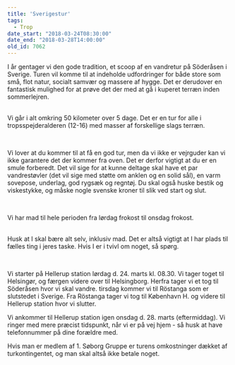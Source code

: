 ```yaml
---
title: 'Sverigestur'
tags:
  - Trop
date_start: "2018-03-24T08:30:00"
date_end: "2018-03-28T14:00:00"
old_id: 7062
---
```

I år gentager vi den gode tradition, et scoop af en vandretur på Söderåsen i Sverige. Turen vil komme til at indeholde udfordringer for både store som små, flot natur, socialt samvær og massere af hygge. Det er derudover en fantastisk mulighed for at prøve det der med at gå i kuperet terræn inden sommerlejren.

<br />Vi går i alt omkring 50 kilometer over 5 dage. Det er en tur for alle i tropsspejderalderen (12-16) med masser af forskellige slags terræn.

&nbsp;

Vi lover at du kommer til at få en god tur, men da vi ikke er vejrguder kan vi ikke garantere det der kommer fra oven. Det er derfor vigtigt at du er en smule forberedt. Det vil sige for at kunne deltage skal have et par vandrestøvler (det vil sige med støtte om anklen og en solid sål), en varm sovepose, underlag, god rygsæk og regntøj. Du skal også huske bestik og viskestykke, og måske nogle svenske kroner til slik ved start og slut.

&nbsp;

Vi har mad til hele perioden fra lørdag frokost til onsdag frokost.

<br />Husk at I skal bære alt selv, inklusiv mad. Det er altså vigtigt at I har plads til fælles ting i jeres taske. Hvis I er i tvivl om noget, så spørg.

&nbsp;

Vi starter på Hellerup station lørdag d. 24. marts kl. 08.30. Vi tager toget til Helsingør, og færgen videre over til Helsingborg. Herfra tager vi et tog til Söderåsen hvor vi skal vandre. tirsdag kommer vi til Röstanga som er slutstedet i Sverige. Fra Röstanga tager vi tog til København H. og videre til Hellerup station hvor vi slutter.

Vi ankommer til Hellerup station igen onsdag d. 28. marts (eftermiddag). Vi ringer med mere præcist tidspunkt, når vi er på vej hjem - så husk at have telefonnummer på dine forældre med.

Hvis man er medlem af 1. Søborg Gruppe er turens omkostninger dækket af turkontingentet, og man skal altså ikke betale noget.